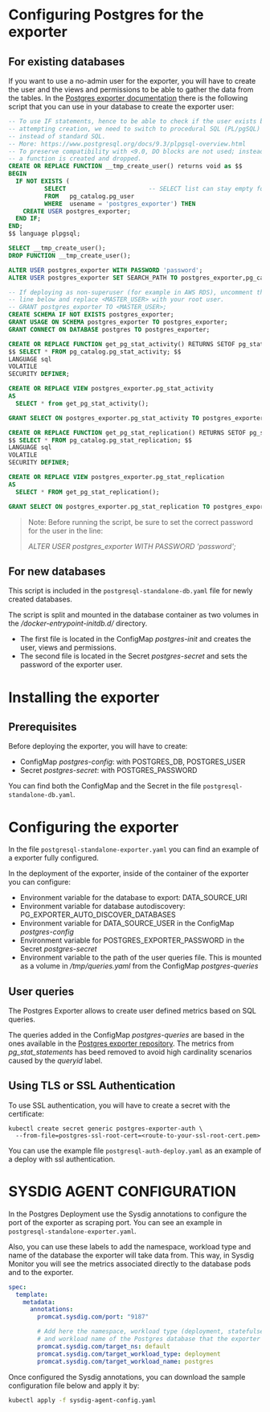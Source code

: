 # Configuring Postgres for the exporter
## For existing databases
If you want to use a no-admin user for the exporter, you will have to create the user and the views and permissions to
be able to gather the data from the tables. In the [Postgres exporter documentation](https://github.com/wrouesnel/postgres_exporter) there is the following script 
that you can use in your database to create the exporter user:
```sql
-- To use IF statements, hence to be able to check if the user exists before
-- attempting creation, we need to switch to procedural SQL (PL/pgSQL)
-- instead of standard SQL.
-- More: https://www.postgresql.org/docs/9.3/plpgsql-overview.html
-- To preserve compatibility with <9.0, DO blocks are not used; instead,
-- a function is created and dropped.
CREATE OR REPLACE FUNCTION __tmp_create_user() returns void as $$
BEGIN
  IF NOT EXISTS (
          SELECT                       -- SELECT list can stay empty for this
          FROM   pg_catalog.pg_user
          WHERE  usename = 'postgres_exporter') THEN
    CREATE USER postgres_exporter;
  END IF;
END;
$$ language plpgsql;

SELECT __tmp_create_user();
DROP FUNCTION __tmp_create_user();

ALTER USER postgres_exporter WITH PASSWORD 'password';
ALTER USER postgres_exporter SET SEARCH_PATH TO postgres_exporter,pg_catalog;

-- If deploying as non-superuser (for example in AWS RDS), uncomment the GRANT
-- line below and replace <MASTER_USER> with your root user.
-- GRANT postgres_exporter TO <MASTER_USER>;
CREATE SCHEMA IF NOT EXISTS postgres_exporter;
GRANT USAGE ON SCHEMA postgres_exporter TO postgres_exporter;
GRANT CONNECT ON DATABASE postgres TO postgres_exporter;

CREATE OR REPLACE FUNCTION get_pg_stat_activity() RETURNS SETOF pg_stat_activity AS
$$ SELECT * FROM pg_catalog.pg_stat_activity; $$
LANGUAGE sql
VOLATILE
SECURITY DEFINER;

CREATE OR REPLACE VIEW postgres_exporter.pg_stat_activity
AS
  SELECT * from get_pg_stat_activity();

GRANT SELECT ON postgres_exporter.pg_stat_activity TO postgres_exporter;

CREATE OR REPLACE FUNCTION get_pg_stat_replication() RETURNS SETOF pg_stat_replication AS
$$ SELECT * FROM pg_catalog.pg_stat_replication; $$
LANGUAGE sql
VOLATILE
SECURITY DEFINER;

CREATE OR REPLACE VIEW postgres_exporter.pg_stat_replication
AS
  SELECT * FROM get_pg_stat_replication();

GRANT SELECT ON postgres_exporter.pg_stat_replication TO postgres_exporter;
```
> Note: Before running the script, be sure to set the correct password for the user in the line:
> 
> _ALTER USER postgres_exporter WITH PASSWORD 'password';_

## For new databases
This script is included in the `postgresql-standalone-db.yaml` file for newly created databases. 

The script is split and mounted in the database container as two volumes in the _/docker-entrypoint-initdb.d/_ directory. 
* The first file is located in the ConfigMap _postgres-init_ and creates the user, views and permissions. 
* The second file is located in the Secret _postgres-secret_ and sets the password of the exporter user. 

# Installing the exporter
## Prerequisites
Before deploying the exporter, you will have to create:
* ConfigMap _postgres-config_: with POSTGRES_DB, POSTGRES_USER 
* Secret _postgres-secret_: with POSTGRES_PASSWORD

You can find both the ConfigMap and the Secret in the file `postgresql-standalone-db.yaml`.

# Configuring the exporter
In the file `postgresql-standalone-exporter.yaml` you can find an example of a exporter fully configured. 

In the deployment of the exporter, inside of the container of the exporter you can configure: 
* Environment variable for the database to export: DATA_SOURCE_URI
* Environment variable for database autodiscovery: PG_EXPORTER_AUTO_DISCOVER_DATABASES
* Environment variable for DATA_SOURCE_USER in the ConfigMap _postgres-config_
* Environment variable for POSTGRES_EXPORTER_PASSWORD in the Secret _postgres-secret_
* Environment variable to the path of the user queries file. This is mounted as a volume in _/tmp/queries.yaml_ from the ConfigMap _postgres-queries_

## User queries
The Postgres Exporter allows to create user defined metrics based on SQL queries. 

The queries added in the ConfigMap _postgres-queries_ are based in the ones available in the [Postgres exporter repository](https://github.com/wrouesnel/postgres_exporter). 
The metrics from _pg_stat_statements_ has beed removed to avoid high cardinality scenarios caused by the _queryid_ label. 

## Using TLS or SSL Authentication
To use SSL authentication, you will have to create a secret with the certificate: 
```
kubectl create secret generic postgres-exporter-auth \
  --from-file=postgres-ssl-root-cert=<route-to-your-ssl-root-cert.pem> 
```

You can use the example file `postgresql-auth-deploy.yaml` as an example of a deploy with ssl authentication. 

# SYSDIG AGENT CONFIGURATION
In the Postgres Deployment use the Sysdig annotations to configure the port of the exporter as scraping port. You can see an example in `postgresql-standalone-exporter.yaml`.

Also, you can use these labels to add the namespace, workload type and name of the database the exporter will take data from. 
This way, in Sysdig Monitor you will see the metrics associated directly to the database pods and to the exporter. 

```yaml
spec:
  template:
    metadata:
      annotations:
        promcat.sysdig.com/port: "9187"

        # Add here the namespace, workload type (deployment, statefulset, replicaset, daemonset) 
        # and workload name of the Postgres database that the exporter will take data from
        promcat.sysdig.com/target_ns: default
        promcat.sysdig.com/target_workload_type: deployment
        promcat.sysdig.com/target_workload_name: postgres
```

Once configured the Sysdig annotations, you can download the sample configuration file below and apply it by:
```bash
kubectl apply -f sysdig-agent-config.yaml
```